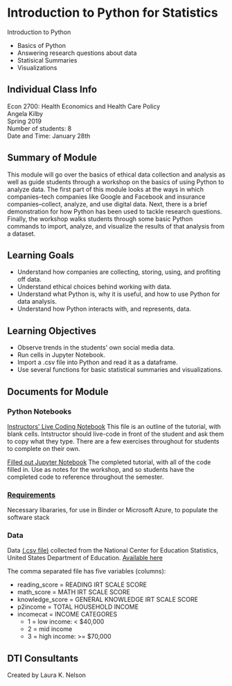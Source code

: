 # Introduction to Python for Statistics 

Introduction to Python
- Basics of Python
- Answering research questions about data 
- Statisical Summaries
- Visualizations

## Individual Class Info
Econ 2700: Health Economics and Health Care Policy
<br>
Angela Kilby
<br>
Spring 2019
<br>
Number of students: 8
<br>
Date and Time: January 28th
<br>

## Summary of Module
This module will go over the basics of ethical data collection and analysis as well as guide students through a workshop on the basics of using Python to analyze data. The first part of this module looks at the ways in which companies–tech companies like Google and Facebook and insurance companies–collect, analyze, and use digital data. Next, there is a brief demonstration for how Python has been used to tackle research questions. Finally, the workshop walks students through some basic Python commands to import, analyze, and visualize the results of that analysis from a dataset. 

## Learning Goals
- Understand how companies are collecting, storing, using, and profiting off data.
- Understand ethical choices behind working with data. 
- Understand what Python is, why it is useful, and how to use Python for data analysis.
- Understand how Python interacts with, and represents, data.

## Learning Objectives
- Observe trends in the students' own social media data.
- Run cells in Jupyter Notebook.
- Import a .csv file into Python and read it as a dataframe.
- Use several functions for basic statistical summaries and visualizations.

## Documents for Module

### Python Notebooks
[Instructors' Live Coding Notebook](https://github.com/NULabNortheastern/digitalassignmentshowcase/blob/master/intro_python/health_economics-spring2019-kilby/python_for_statistics.ipynb)
This file is an outline of the tutorial, with blank cells. Intstructor should live-code in front of the student and ask them to copy what they type. There are a few exercises throughout for students to complete on their own.

[Filled out Jupyter Notebook](https://github.com/NULabNortheastern/digitalassignmentshowcase/blob/master/intro_python/health_economics-spring2019-kilby/python_for_statistics_notes.ipynb)
The completed tutorial, with all of the code filled in. Use as notes for the workshop, and so students have the completed code to reference throughout the semester.

### [Requirements](https://github.com/NULabNortheastern/digitalassignmentshowcase/blob/master/intro_python/health_economics-spring2019-kilby/requirements.txt)
Necessary libararies, for use in Binder or Microsoft Azure, to populate the software stack

### Data
Data [(.csv file)](https://github.com/NULabNortheastern/digitalassignmentshowcase/blob/master/intro_python/health_economics-spring2019-kilby/education_dataset.csv) collected from the National Center for Education Statistics, United States Department of Education. [Available here](http://nces.ed.gov/ecls/kindergarten.asp)

The comma separated file has five variables (columns):

- reading_score = READING IRT SCALE SCORE
- math_score = MATH IRT SCALE SCORE
- knowledge_score = GENERAL KNOWLEDGE IRT SCALE SCORE
- p2income = TOTAL HOUSEHOLD INCOME
- incomecat = INCOME CATEGORES
	- 1 = low income: < $40,000
	- 2 = mid income
	- 3 = high income: >= $70,000

## DTI Consultants
Created by Laura K. Nelson
